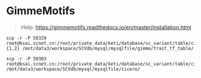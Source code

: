 # GimmeMotifs

> Help: https://gimmemotifs.readthedocs.io/en/master/installation.html


```shell
scp -r -P 50329 root@ksai.scnet.cn:/root/private_data/keti/database/sc_variant/table/cicero/trait_tf_table/sample_id_*{1,2} /mnt/data3/workspace/SCVdb/mysql/mysqlfile/gimme/trait_tf_table/
```


```shell
scp -r -P 50303 root@ksai.scnet.cn:/root/private_data/keti/database/sc_variant/table/cicero/trait_gene_chunk_table /mnt/data3/workspace/SCVdb/mysql/mysqlfile/cicero/
```

